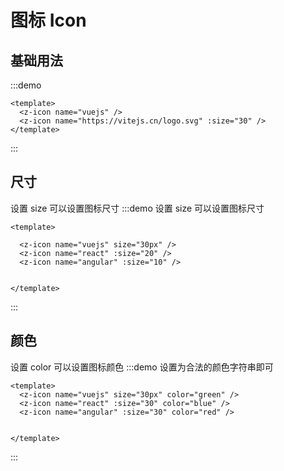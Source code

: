 #  图标 Icon

## 基础用法

:::demo
```vue
<template>
  <z-icon name="vuejs" />
  <z-icon name="https://vitejs.cn/logo.svg" :size="30" />
</template>
```
:::

## 尺寸

设置 size 可以设置图标尺寸 
:::demo 设置 size 可以设置图标尺寸
```vue
<template>

  <z-icon name="vuejs" size="30px" />
  <z-icon name="react" :size="20" />
  <z-icon name="angular" :size="10" />


</template>
```
:::

## 颜色

设置 color 可以设置图标颜色 
:::demo 设置为合法的颜色字符串即可
```vue
<template>
  <z-icon name="vuejs" size="30px" color="green" />
  <z-icon name="react" :size="30" color="blue" />
  <z-icon name="angular" :size="30" color="red" />

  
</template>
```
:::

<!-- ## svg 图标
设置component可以显示svg图标。
:::demo component设置为symbolId即可
```vue
<script src="../../.vitepress/theme/iconfont.js"></script>
<template>
  <z-icon component="vuejs" size="30px" color="green" />
  <z-icon component="react" :size="30" color="blue" />
  <z-icon component="angular" :size="30" color="red" />

</template>

```
::: -->
